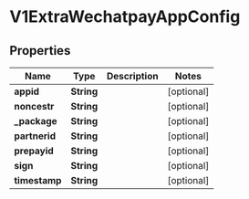 
# V1ExtraWechatpayAppConfig

## Properties
Name | Type | Description | Notes
------------ | ------------- | ------------- | -------------
**appid** | **String** |  |  [optional]
**noncestr** | **String** |  |  [optional]
**_package** | **String** |  |  [optional]
**partnerid** | **String** |  |  [optional]
**prepayid** | **String** |  |  [optional]
**sign** | **String** |  |  [optional]
**timestamp** | **String** |  |  [optional]



